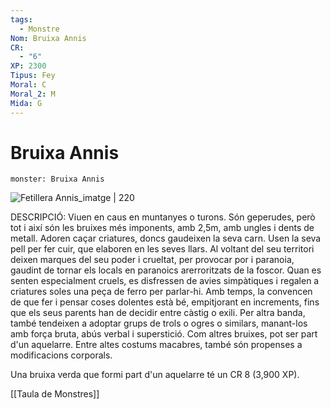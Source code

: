 ```yaml
---
tags:
  - Monstre
Nom: Bruixa Annis
CR:
  - "6"
XP: 2300
Tipus: Fey
Moral: C
Moral_2: M
Mida: G
---
```

# Bruixa Annis

```statblock
monster: Bruixa Annis
```

![Fetillera Annis_imatge | 220](https://static.wikia.nocookie.net/forgottenrealms/images/3/31/Annis-5e.jpg/revision/latest/scale-to-width-down/332?cb=20161203152059)

DESCRIPCIÓ: 
Viuen en caus en muntanyes o turons. Són geperudes, però tot i així són les bruixes més imponents, amb 2,5m, amb ungles i dents de metall. Adoren caçar criatures, doncs gaudeixen la seva carn. Usen la seva pell per fer cuir, que elaboren en les seves llars. Al voltant del seu territori deixen marques del seu poder i crueltat, per provocar por i paranoia, gaudint de tornar els locals en paranoics arerroritzats de la foscor. Quan es senten especialment cruels, es disfressen de avies simpàtiques i regalen a criatures soles una peça de ferro per parlar-hi. Amb temps, la convencen de que fer i pensar coses dolentes està bé, empitjorant en increments, fins que els seus parents han de decidir entre càstig o exili. Per altra banda, també tendeixen a adoptar grups de trols o ogres o similars, manant-los amb força bruta, abús verbal i superstició. Com altres bruixes, pot ser part d'un aquelarre. Entre altes costums macabres, també són propenses a modificacions corporals.

Una bruixa verda que formi part d'un aquelarre té un CR 8 (3,900 XP).

[[Taula de Monstres]]